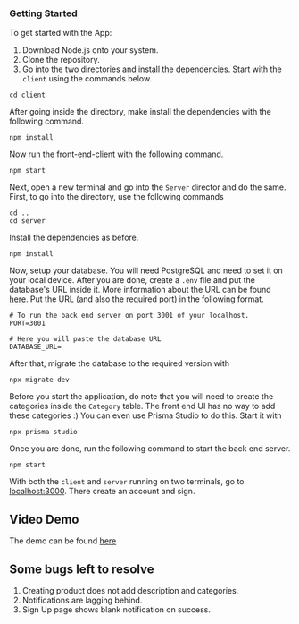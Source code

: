 
### Getting Started
To get started with the App:
1. Download Node.js onto your system.
2. Clone the repository.
3. Go into the two directories and install the dependencies. Start with the `client` using the commands below.
```
cd client
```
After going inside the directory, make install the dependencies with the following command.
```
npm install
```
Now run the front-end-client with the following command.
```
npm start
```
Next, open a new terminal and go into the `Server` director and do the same. First, to go into the directory, use the following commands
```
cd ..
cd server
```
Install the dependencies as before.
```
npm install
```
Now, setup your database. You will need PostgreSQL and need to set it on your local device. After you are done, create a `.env` file and put the database's URL inside it. More information about the URL can be found [here](https://www.prisma.io/docs/concepts/database-connectors/postgresql). Put the URL (and also the required port) in the following format.
```
# To run the back end server on port 3001 of your localhost.
PORT=3001

# Here you will paste the database URL
DATABASE_URL=
```
After that, migrate the database to the required version with 
```
npx migrate dev
```
Before you start the application, do note that you will need to create the categories inside the `Category` table. The front end UI has no way to add these categories :)
You can even use Prisma Studio to do this. Start it with
```
npx prisma studio
```

Once you are done, run the following command to start the back end server.
```
npm start
```
With both the `client` and `server` running on two terminals, go to [localhost:3000](http://localhost:3000). There create an account and sign.


## Video Demo
The demo can be found [here](https://drive.google.com/file/d/1dYn-zjO05VbPUEM16YRESVJ1hF_Od5KY/view?usp=sharing)


## Some bugs left to resolve
1. Creating product does not add description and categories. 
2. Notifications are lagging behind.
3. Sign Up page shows blank notification on success. 
